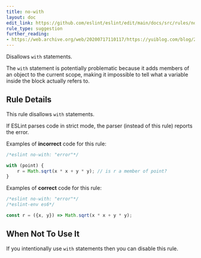```yaml
---
title: no-with
layout: doc
edit_link: https://github.com/eslint/eslint/edit/main/docs/src/rules/no-with.md
rule_type: suggestion
further_reading:
- https://web.archive.org/web/20200717110117/https://yuiblog.com/blog/2006/04/11/with-statement-considered-harmful/
---
```


<!--RECOMMENDED-->

Disallows `with` statements.

The `with` statement is potentially problematic because it adds members of an object to the current scope, making it impossible to tell what a variable inside the block actually refers to.

## Rule Details

This rule disallows `with` statements.

If ESLint parses code in strict mode, the parser (instead of this rule) reports the error.

Examples of **incorrect** code for this rule:

```js
/*eslint no-with: "error"*/

with (point) {
    r = Math.sqrt(x * x + y * y); // is r a member of point?
}
```

Examples of **correct** code for this rule:

```js
/*eslint no-with: "error"*/
/*eslint-env es6*/

const r = ({x, y}) => Math.sqrt(x * x + y * y);
```

## When Not To Use It

If you intentionally use `with` statements then you can disable this rule.
